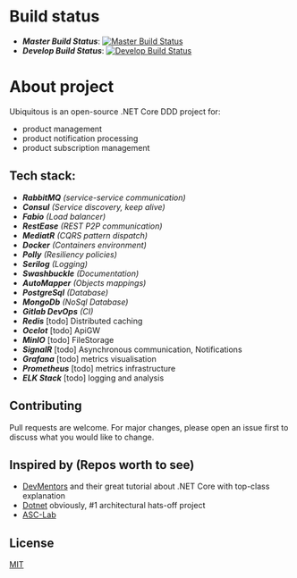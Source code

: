# Build status

- ***Master Build Status***:
[![Master Build Status](https://gitlab.com/Ruzanowski/ubiquitous/badges/master/build.svg)](https://gitlab.com/Ruzanowski/ubiquitous/badges/master/build.svg)
- ***Develop Build Status***:
[![Develop Build Status](https://gitlab.com/Ruzanowski/ubiquitous/badges/develop/build.svg)](https://gitlab.com/Ruzanowski/ubiquitous/badges/develop/build.svg)

# About project
Ubiquitous is an open-source .NET Core DDD project for:
- product management
- product notification processing
- product subscription management

**Tech stack:**
----------------
- ***RabbitMQ*** *(service-service communication)*
- ***Consul*** *(Service discovery, keep alive)*
- ***Fabio*** *(Load balancer)*
- ***RestEase*** *(REST P2P communication)*
- ***MediatR*** *(CQRS pattern dispatch)*
- ***Docker*** *(Containers environment)*
- ***Polly*** *(Resiliency policies)*
- ***Serilog*** *(Logging)*
- ***Swashbuckle*** *(Documentation)*
- ***AutoMapper*** *(Objects mappings)*
- ***PostgreSql*** *(Database)*
- ***MongoDb*** *(NoSql Database)*
- ***Gitlab DevOps*** *(CI)*
- ***Redis*** [todo] Distributed caching
- ***Ocelot*** [todo] ApiGW
- ***MinIO*** [todo] FileStorage
- ***SignalR*** [todo] Asynchronous communication, Notifications
- ***Grafana*** [todo] metrics visualisation
- ***Prometheus*** [todo] metrics infrastructure
- ***ELK Stack*** [todo] logging and analysis 

## Contributing
Pull requests are welcome. For major changes, please open an issue first to discuss what you would like to change.

## Inspired by (Repos worth to see)
- [DevMentors](https://github.com/devmentors) and their great tutorial about .NET Core with top-class explanation
- [Dotnet](https://github.com/dotnet-architecture/eShopOnContainers) obviously, #1 architectural hats-off project
- [ASC-Lab](https://github.com/asc-lab/dotnetcore-microservices-poc)

## License
[MIT](https://choosealicense.com/licenses/mit/)
